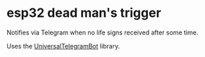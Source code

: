 # esp32 dead man's trigger

Notifies via Telegram when no life signs received after some time.

Uses the [UniversalTelegramBot](https://github.com/witnessmenow/Universal-Arduino-Telegram-Bot) library.
